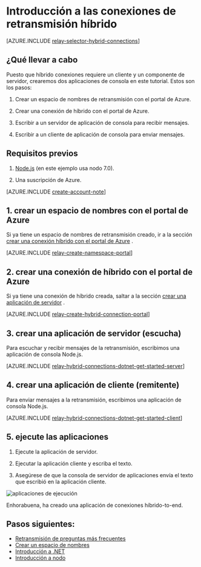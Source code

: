 <properties
    pageTitle="Introducción a las conexiones de retransmisión híbrido | Microsoft Azure"
    description="Cómo escribir una aplicación de consola de nodo para conexiones híbrido"
    services="service-bus"
    documentationCenter="node"
    authors="jtaubensee"
    manager="timlt"
    editor=""/>

<tags
    ms.service="service-bus"
    ms.devlang="tbd"
    ms.topic="hero-article"
    ms.tgt_pltfrm="node"
    ms.workload="na"
    ms.date="10/28/2016"
    ms.author="jotaub"/>

# <a name="get-started-with-relay-hybrid-connections"></a>Introducción a las conexiones de retransmisión híbrido

[AZURE.INCLUDE [relay-selector-hybrid-connections](../../includes/relay-selector-hybrid-connections.md)]

## <a name="what-will-be-accomplished"></a>¿Qué llevar a cabo

Puesto que híbrido conexiones requiere un cliente y un componente de servidor, crearemos dos aplicaciones de consola en este tutorial. Estos son los pasos:

1. Crear un espacio de nombres de retransmisión con el portal de Azure.

2. Crear una conexión de híbrido con el portal de Azure.

3. Escribir a un servidor de aplicación de consola para recibir mensajes.

4. Escribir a un cliente de aplicación de consola para enviar mensajes.

## <a name="prerequisites"></a>Requisitos previos

1. [Node.js](https://nodejs.org/en/) (en este ejemplo usa nodo 7.0).

2. Una suscripción de Azure.

[AZURE.INCLUDE [create-account-note](../../includes/create-account-note.md)]

## <a name="1-create-a-namespace-using-the-azure-portal"></a>1. crear un espacio de nombres con el portal de Azure

Si ya tiene un espacio de nombres de retransmisión creado, ir a la sección [crear una conexión híbrido con el portal de Azure](#2-create-a-hybrid-connection-using-the-azure-portal) .

[AZURE.INCLUDE [relay-create-namespace-portal](../../includes/relay-create-namespace-portal.md)]

## <a name="2-create-a-hybrid-connection-using-the-azure-portal"></a>2. crear una conexión de híbrido con el portal de Azure

Si ya tiene una conexión de híbrido creada, saltar a la sección [crear una aplicación de servidor](#3-create-a-server-application-listener) .

[AZURE.INCLUDE [relay-create-hybrid-connection-portal](../../includes/relay-create-hybrid-connection-portal.md)]

## <a name="3-create-a-server-application-listener"></a>3. crear una aplicación de servidor (escucha)

Para escuchar y recibir mensajes de la retransmisión, escribimos una aplicación de consola Node.js.

[AZURE.INCLUDE [relay-hybrid-connections-dotnet-get-started-server](../../includes/relay-hybrid-connections-node-get-started-server.md)]

## <a name="4-create-a-client-application-sender"></a>4. crear una aplicación de cliente (remitente)

Para enviar mensajes a la retransmisión, escribimos una aplicación de consola Node.js.

[AZURE.INCLUDE [relay-hybrid-connections-dotnet-get-started-client](../../includes/relay-hybrid-connections-node-get-started-client.md)]

## <a name="5-run-the-applications"></a>5. ejecute las aplicaciones

1. Ejecute la aplicación de servidor.

2. Ejecutar la aplicación cliente y escriba el texto.

3. Asegúrese de que la consola de servidor de aplicaciones envía el texto que escribió en la aplicación cliente.

![aplicaciones de ejecución](./media/relay-hybrid-connections-node-get-started/running-applications.png)

Enhorabuena, ha creado una aplicación de conexiones híbrido-to-end.

## <a name="next-steps"></a>Pasos siguientes:

- [Retransmisión de preguntas más frecuentes](relay-faq.md)
- [Crear un espacio de nombres](relay-create-namespace-portal.md)
- [Introducción a .NET](relay-hybrid-connections-dotnet-get-started.md)
- [Introducción a nodo](relay-hybrid-connections-node-get-started.md)